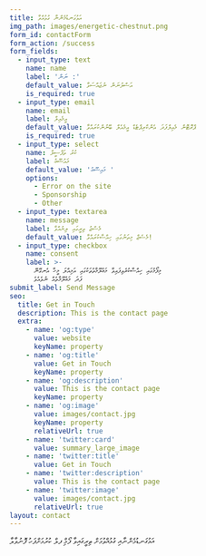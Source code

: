 ```yaml
---
title: އަޅުގަނޑުމެންނާ ގުޅުއްވާ
img_path: images/energetic-chestnut.png
form_id: contactForm
form_action: /success
form_fields:
  - input_type: text
    name: name
    label: 'ނަން :'
    default_value: އަސްލުނަން ނުޖައްސަވާ
    is_required: true
  - input_type: email
    name: email
    label: އީމެއިލް
    default_value: ޕްރޮޓޮން މެއިލްފަދަ އެންކްރިޕްޓެޑް އީމެއެލް ބޭނުންކުރައްވާ
    is_required: true
  - input_type: select
    name: ކުރު ތަފްސީލް
    label: މައުޟޫޢު
    default_value: 'މައިޟޫޢު '
    options:
      - Error on the site
      - Sponsorship
      - Other
  - input_type: textarea
    name: message
    label: މެސްޖު ތިރީގައި ލިޔުއްވާ
    default_value: މެސެޖް މިތަނުގައި ހިއްސާކުރައްވާ!
  - input_type: checkbox
    name: consent
    label: >-
      މިފޯމުގައި ހިއްސާކުރެވިފައިވާ މަޢުލޫމާތުތަކުގައި އަމިއްލަ މީހާ އެނގޭނޭ
      ފަދަ މަޢުލޫމާތެއް ނުވެއެވެ
submit_label: Send Message
seo:
  title: Get in Touch
  description: This is the contact page
  extra:
    - name: 'og:type'
      value: website
      keyName: property
    - name: 'og:title'
      value: Get in Touch
      keyName: property
    - name: 'og:description'
      value: This is the contact page
      keyName: property
    - name: 'og:image'
      value: images/contact.jpg
      keyName: property
      relativeUrl: true
    - name: 'twitter:card'
      value: summary_large_image
    - name: 'twitter:title'
      value: Get in Touch
    - name: 'twitter:description'
      value: This is the contact page
    - name: 'twitter:image'
      value: images/contact.jpg
      relativeUrl: true
layout: contact
---
```

އަޅުގަނޑުމެންނާއި ގުޅުއްވުމަށް ތިރީގައިވާ ފޯމް ިފލް ކުރުމަށްފަހު ފޮނުވާލާ
